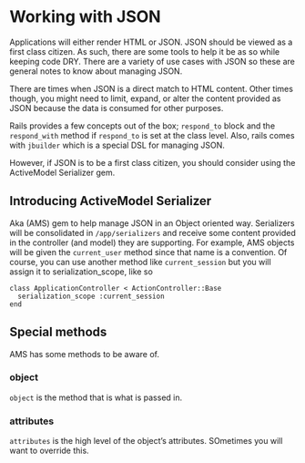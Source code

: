 # Working with JSON
Applications will either render HTML or JSON. JSON should be viewed as a first class citizen. As such, there are some tools to help it be as so while keeping code DRY. There are a variety of use cases with JSON so these are general notes to know about managing JSON. 

There are times when JSON is a direct match to HTML content. Other times though, you might need to limit, expand, or alter the content provided as JSON because the data is consumed for other purposes. 

Rails provides a few concepts out of the box; `respond_to` block and the `respond_with` method if `respond_to` is set at the class level. Also, rails comes with `jbuilder` which is a special DSL for managing JSON. 

However, if JSON is to be a first class citizen, you should consider using the ActiveModel Serializer gem. 

## Introducing ActiveModel Serializer
Aka (AMS) gem to help manage JSON in an Object oriented way. Serializers will be consolidated in `/app/serializers` and receive some content provided in the controller (and model) they are supporting. For example, AMS objects will be given the `current_user` method since that name is a convention. Of course, you can use another method like `current_session` but you will assign it to serialization_scope, like so

	class ApplicationController < ActionController::Base
	  serialization_scope :current_session
	end


## Special methods
AMS has some methods to be aware of.

### object
`object` is the method that is what is passed in.

### attributes
`attributes` is the high level of the object’s attributes. SOmetimes you will want to override this.

